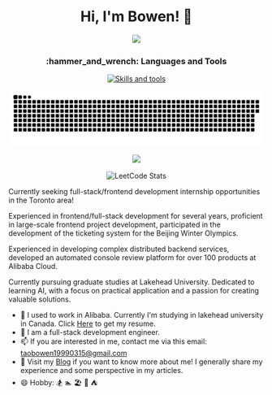 <h1 align="center">
  Hi, I'm Bowen! 👋 
</h1>

<div align="center">

  ![](https://komarev.com/ghpvc/?username=taobowen&color=007bff&label=Profile+Views&style=for-the-badge)
  
</div>

<h3 align="center">:hammer_and_wrench: Languages and Tools</h3>

<p align="center">
  <a href="https://skillicons.dev">
    <img src="https://skillicons.dev/icons?i=html,css,js,vue,react,ts,nodejs,webpack,mysql,nextjs,nginx,redis,py,tensorflow,pytorch" alt="Skills and tools"/>
  </a>
</p>

<div align="center">

  ![GitHub Snake](https://raw.githubusercontent.com/taobowen/taobowen/output/github-snake-dark.svg) 
  
  <img src="https://github-readme-stats.vercel.app/api?username=taobowen&show_icons=true&icon_color=CE1D2D&text_color=fff&bg_color=000&hide_title=true" />
  
  ![LeetCode Stats](https://leetcard.jacoblin.cool/taobowen?theme=dark&font=Murecho&ext=heatmap)
  
</div>

Currently seeking full-stack/frontend development internship opportunities in the Toronto area!

Experienced in frontend/full-stack development for several years, proficient in large-scale frontend project development, participated in the development of the ticketing system for the Beijing Winter Olympics.

Experienced in developing complex distributed backend services, developed an automated console review platform for over 100 products at Alibaba Cloud.

Currently pursuing graduate studies at Lakehead University. Dedicated to learning AI, with a focus on practical application and a passion for creating valuable solutions.

- 💼 I used to work in Alibaba. Currently I'm studying in lakehead university in Canada. Click [Here](https://github.com/user-attachments/files/17941713/BowenTao_Resume.pdf) to get my resume.
- 🤔 I am a full-stack development engineer.
- 📫 If you are interested in me, contact me via this email: taobowen19990315@gmail.com
- 🔗 Visit my [Blog](https://taobowen.github.io) if you want to know more about me! I generally share my experience and some perspective in my articles.
- 😄 Hobby: 🏂 🏊 🏖️ 🎷 ⛺️
